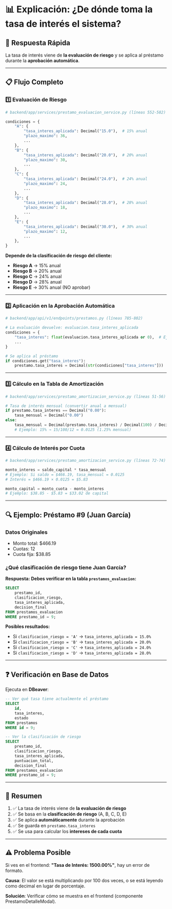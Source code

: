 # 📊 Explicación: ¿De dónde toma la tasa de interés el sistema?

## 🎯 Respuesta Rápida

La tasa de interés viene de **la evaluación de riesgo** y se aplica al préstamo durante la **aprobación automática**.

---

## 📋 Flujo Completo

### 1️⃣ **Evaluación de Riesgo** 
```python
# backend/app/services/prestamo_evaluacion_service.py (líneas 552-582)

condiciones = {
    "A": {
        "tasa_interes_aplicada": Decimal("15.0"),  # 15% anual
        "plazo_maximo": 36,
        ...
    },
    "B": {
        "tasa_interes_aplicada": Decimal("20.0"),  # 20% anual
        "plazo_maximo": 30,
        ...
    },
    "C": {
        "tasa_interes_aplicada": Decimal("24.0"),  # 24% anual
        "plazo_maximo": 24,
        ...
    },
    "D": {
        "tasa_interes_aplicada": Decimal("28.0"),  # 28% anual
        "plazo_maximo": 18,
        ...
    },
    "E": {
        "tasa_interes_aplicada": Decimal("30.0"),  # 30% anual
        "plazo_maximo": 12,
        ...
    },
}
```

**Depende de la clasificación de riesgo del cliente:**
- **Riesgo A** → 15% anual
- **Riesgo B** → 20% anual
- **Riesgo C** → 24% anual
- **Riesgo D** → 28% anual
- **Riesgo E** → 30% anual (NO aprobar)

---

### 2️⃣ **Aplicación en la Aprobación Automática**

```python
# backend/app/api/v1/endpoints/prestamos.py (líneas 785-802)

# La evaluación devuelve: evaluacion.tasa_interes_aplicada
condiciones = {
    "tasa_interes": float(evaluacion.tasa_interes_aplicada or 0),  # Ejemplo: 15.0
    ...
}

# Se aplica al préstamo
if condiciones.get("tasa_interes"):
    prestamo.tasa_interes = Decimal(str(condiciones["tasa_interes"]))  # prestamo.tasa_interes = 15.0
```

---

### 3️⃣ **Cálculo en la Tabla de Amortización**

```python
# backend/app/services/prestamo_amortizacion_service.py (líneas 51-56)

# Tasa de interés mensual (convertir anual a mensual)
if prestamo.tasa_interes == Decimal("0.00"):
    tasa_mensual = Decimal("0.00")
else:
    tasa_mensual = Decimal(prestamo.tasa_interes) / Decimal(100) / Decimal(12)
    # Ejemplo: 15% → 15/100/12 = 0.0125 (1.25% mensual)
```

---

### 4️⃣ **Cálculo de Interés por Cuota**

```python
# backend/app/services/prestamo_amortizacion_service.py (líneas 72-74)

monto_interes = saldo_capital * tasa_mensual
# Ejemplo: Si saldo = $466.19, tasa_mensual = 0.0125
# Interés = $466.19 × 0.0125 = $5.83

monto_capital = monto_cuota - monto_interes
# Ejemplo: $38.85 - $5.83 = $33.02 de capital
```

---

## 🔍 Ejemplo: Préstamo #9 (Juan García)

### Datos Originales
- Monto total: $466.19
- Cuotas: 12
- Cuota fija: $38.85

### ¿Qué clasificación de riesgo tiene Juan García?

**Respuesta: Debes verificar en la tabla `prestamos_evaluacion`:**
```sql
SELECT 
    prestamo_id,
    clasificacion_riesgo,
    tasa_interes_aplicada,
    decision_final
FROM prestamos_evaluacion 
WHERE prestamo_id = 9;
```

**Posibles resultados:**
- Si `clasificacion_riesgo = 'A'` → `tasa_interes_aplicada = 15.0%`
- Si `clasificacion_riesgo = 'B'` → `tasa_interes_aplicada = 20.0%`
- Si `clasificacion_riesgo = 'C'` → `tasa_interes_aplicada = 24.0%`
- Si `clasificacion_riesgo = 'D'` → `tasa_interes_aplicada = 28.0%`

---

## ❓ Verificación en Base de Datos

Ejecuta en **DBeaver**:

```sql
-- Ver qué tasa tiene actualmente el préstamo
SELECT 
    id,
    tasa_interes,
    estado
FROM prestamos 
WHERE id = 9;

-- Ver la clasificación de riesgo
SELECT 
    prestamo_id,
    clasificacion_riesgo,
    tasa_interes_aplicada,
    puntuacion_total,
    decision_final
FROM prestamos_evaluacion 
WHERE prestamo_id = 9;
```

---

## 🎯 Resumen

1. ✅ La tasa de interés viene de **la evaluación de riesgo**
2. ✅ Se basa en la **clasificación de riesgo** (A, B, C, D, E)
3. ✅ Se aplica **automáticamente** durante la aprobación
4. ✅ Se guarda en `prestamo.tasa_interes`
5. ✅ Se usa para calcular los **intereses de cada cuota**

---

## ⚠️ Problema Posible

Si ves en el frontend: **"Tasa de Interés: 1500.00%"**, hay un error de formato.

**Causa**: El valor se está multiplicando por 100 dos veces, o se está leyendo como decimal en lugar de porcentaje.

**Solución**: Verificar cómo se muestra en el frontend (componente PrestamoDetalleModal).

